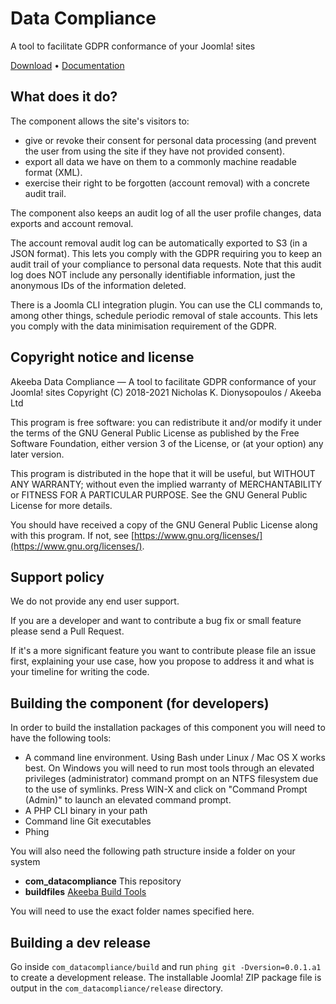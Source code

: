 # Data Compliance

A tool to facilitate GDPR conformance of your Joomla! sites

[Download](https://www.akeeba.com/download/official/datacompliance.html) • [Documentation](https://www.akeeba.com/documentation/data-compliance.html)

## What does it do?

The component allows the site's visitors to:

- give or revoke their consent for personal data processing (and prevent the user from using the site if they have not provided consent).
- export all data we have on them to a commonly machine readable format (XML).
- exercise their right to be forgotten (account removal) with a concrete audit trail.

The component also keeps an audit log of all the user profile changes, data exports and account removal.

The account removal audit log can be automatically exported to S3 (in a JSON format). This lets you comply with the GDPR requiring you to keep an audit trail of your compliance to personal data requests. Note that this audit log does NOT include any personally identifiable information, just the anonymous IDs of the information deleted.  

There is a Joomla CLI integration plugin. You can use the CLI commands to, among other things, schedule periodic removal of stale accounts. This lets you comply with the data minimisation requirement of the GDPR.

## Copyright notice and license 

Akeeba Data Compliance — A tool to facilitate GDPR conformance of your Joomla! sites
Copyright (C) 2018-2021  Nicholas K. Dionysopoulos / Akeeba Ltd

This program is free software: you can redistribute it and/or modify it under the terms of the GNU General Public License as published by the Free Software Foundation, either version 3 of the License, or (at your option) any later version.

This program is distributed in the hope that it will be useful, but WITHOUT ANY WARRANTY; without even the implied warranty of MERCHANTABILITY or FITNESS FOR A PARTICULAR PURPOSE.  See the  GNU General Public License for more details.

You should have received a copy of the GNU General Public License  along with this program.  If not, see [https://www.gnu.org/licenses/](https://www.gnu.org/licenses/).

## Support policy

We do not provide any end user support.

If you are a developer and want to contribute a bug fix or small feature please send a Pull Request. 

If it's a more significant feature you want to contribute please file an issue first, explaining your use case, how you propose to address it and what is your timeline for writing the code.

## Building the component (for developers)

In order to build the installation packages of this component you will need to have the following tools:

* A command line environment. Using Bash under Linux / Mac OS X works best. On Windows you will need to run most tools through an elevated privileges (administrator) command prompt on an NTFS filesystem due to the use of symlinks. Press WIN-X and click on "Command Prompt (Admin)" to launch an elevated command prompt.
* A PHP CLI binary in your path
* Command line Git executables
* Phing

You will also need the following path structure inside a folder on your system

* **com_datacompliance** This repository
* **buildfiles** [Akeeba Build Tools](https://github.com/akeeba/buildfiles)

You will need to use the exact folder names specified here.

## Building a dev release

Go inside `com_datacompliance/build` and run `phing git -Dversion=0.0.1.a1` to create a development release. The installable Joomla! ZIP package file is output in the `com_datacompliance/release` directory.